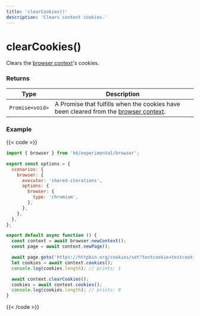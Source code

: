 ```yaml
---
title: 'clearCookies()'
description: 'Clears context cookies.'
---
```


# clearCookies()

Clears the [browser context](https://grafana.com/docs/k6/<K6_VERSION>/javascript-api/k6-experimental/browser/browsercontext)'s cookies.

### Returns

| Type            | Description                                                                                                                                                                            |
| --------------- | -------------------------------------------------------------------------------------------------------------------------------------------------------------------------------------- |
| `Promise<void>` | A Promise that fulfills when the cookies have been cleared from the [browser context](https://grafana.com/docs/k6/<K6_VERSION>/javascript-api/k6-experimental/browser/browsercontext). |

### Example

{{< code >}}

```javascript
import { browser } from 'k6/experimental/browser';

export const options = {
  scenarios: {
    browser: {
      executor: 'shared-iterations',
      options: {
        browser: {
          type: 'chromium',
        },
      },
    },
  },
};

export default async function () {
  const context = await browser.newContext();
  const page = await context.newPage();

  await page.goto('https://httpbin.org/cookies/set?testcookie=testcookievalue');
  let cookies = await context.cookies();
  console.log(cookies.length); // prints: 1

  await context.clearCookies();
  cookies = await context.cookies();
  console.log(cookies.length); // prints: 0
}
```

{{< /code >}}
